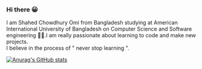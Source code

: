 ### Hi there 😀
I am Shahed Chowdhury Omi from Bangladesh studying at American International University of Bangladesh on Computer Science and Software engineering 👨‍💻.I am really passionate about learning to code and make new projects. <br/>
I believe in the process of " never stop learning ".<br/>


[![Anurag's GitHub stats](https://github-readme-stats.vercel.app/api?username=Shahed1998)](https://github.com/anuraghazra/github-readme-stats)
 


